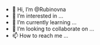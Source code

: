 - 👋 Hi, I’m @Rubinovna
- 👀 I’m interested in ...
- 🌱 I’m currently learning ...
- 💞️ I’m looking to collaborate on ...
- 📫 How to reach me ...

<!---
Rubinovna/Rubinovna is a ✨ special ✨ repository because its `README.md` (this file) appears on your GitHub profile.
You can click the Preview link to take a look at your changes.
--->
